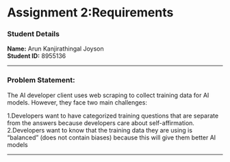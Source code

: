 # Assignment 2:Requirements

### Student Details

**Name:** Arun Kanjirathingal Joyson  
**Student ID:** 8955136

---

### Problem Statement:

The AI developer client uses web scraping to collect training data for AI models. However, they face two main challenges:

1.Developers want to have categorized training questions that are separate from the answers because developers care about self-affirmation.\
2.Developers want to know that the training data they are using is “balanced” (does not contain biases) because this will give them better AI models

---
